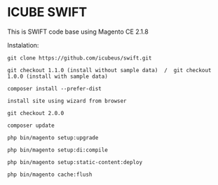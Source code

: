 # ICUBE SWIFT
This is SWIFT code base using Magento CE 2.1.8


Instalation:

    git clone https://github.com/icubeus/swift.git
    
    git checkout 1.1.0 (install without sample data)  /  git checkout 1.0.0 (install with sample data)

    composer install --prefer-dist

    install site using wizard from browser

    git checkout 2.0.0

    composer update

    php bin/magento setup:upgrade

    php bin/magento setup:di:compile

    php bin/magento setup:static-content:deploy

    php bin/magento cache:flush